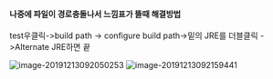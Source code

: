 #### 나중에 파일이 경로충돌나서 느낌표가 뜰때 해결방법

test우클릭->build path -> configure build path->밑의 JRE를 더블클릭 ->Alternate JRE하면 끝

![image-20191213092050253](C:\Users\student\AppData\Roaming\Typora\typora-user-images\image-20191213092050253.png)
![image-20191213092159441](C:\Users\student\AppData\Roaming\Typora\typora-user-images\image-20191213092159441.png)

